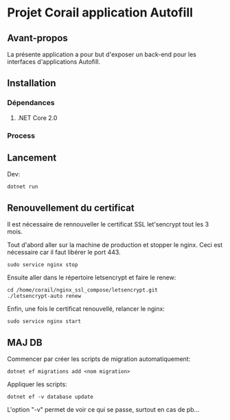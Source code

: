 # Projet Corail application Autofill

## Avant-propos

La présente application a pour but d'exposer un
back-end pour les interfaces d'applications Autofill.

## Installation

### Dépendances

1. .NET Core 2.0

### Process



## Lancement

Dev:
```
dotnet run
```

## Renouvellement du certificat

Il est nécessaire de rennouveller le certificat SSL let'sencrypt tout les 3 mois.

Tout d'abord aller sur la machine de production et stopper le nginx.
Ceci est nécessaire car il faut libérer le port 443.
```
sudo service nginx stop
```

Ensuite aller dans le répertoire letsencrypt et faire le renew:
```
cd /home/corail/nginx_ssl_compose/letsencrypt.git
./letsencrypt-auto renew
```

Enfin, une fois le certificat renouvellé, relancer le nginx:
```
sudo service nginx start
```

## MAJ DB

Commencer par créer les scripts de migration automatiquement:
```
dotnet ef migrations add <nom migration>
```
Appliquer les scripts:
```
dotnet ef -v database update
```
L'option "-v" permet de voir ce qui se passe, surtout en cas de pb...


